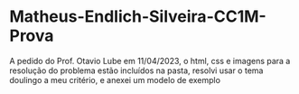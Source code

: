 # Matheus-Endlich-Silveira-CC1M-Prova

A pedido do Prof. Otavio Lube em 11/04/2023, o html, css e imagens para a resolução do problema estão incluídos na pasta, resolvi usar o tema doulingo a meu critério, e anexei um modelo de exemplo

